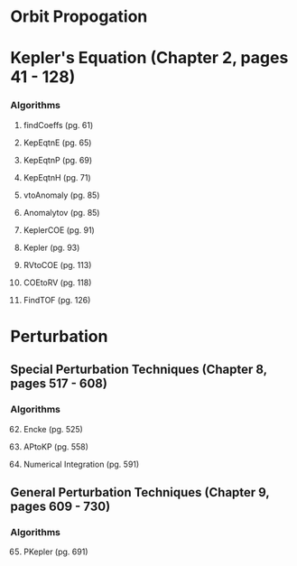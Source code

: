 # Orbit Propogation

# Kepler's Equation (Chapter 2, pages 41 - 128)

### Algorithms

1. findCoeffs (pg. 61)

2. KepEqtnE (pg. 65)

3. KepEqtnP (pg. 69)

4. KepEqtnH (pg. 71)

5. vtoAnomaly (pg. 85)

6. Anomalytov (pg. 85)

7. KeplerCOE (pg. 91)

8. Kepler (pg. 93)

9. RVtoCOE (pg. 113)

10. COEtoRV (pg. 118)

11. FindTOF (pg. 126)

# Perturbation

## Special Perturbation Techniques (Chapter 8, pages 517 - 608)

### Algorithms

62. Encke (pg. 525)

63. APtoKP (pg. 558)

64. Numerical Integration (pg. 591)

## General Perturbation Techniques (Chapter 9, pages 609 - 730)

### Algorithms

65. PKepler (pg. 691)
